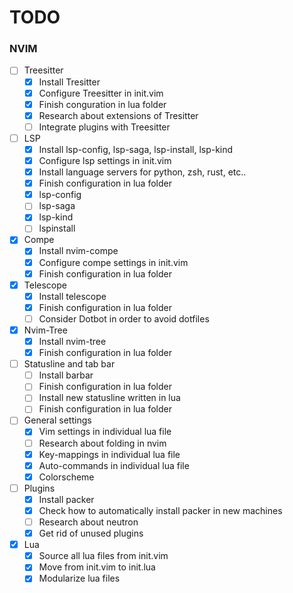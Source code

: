 # TODO

### NVIM
- [ ] Treesitter
    - [X] Install Tresitter
    - [X] Configure Treesitter in init.vim
    - [X] Finish conguration in lua folder
    - [X] Research about extensions of Tresitter
    - [ ] Integrate plugins with Treesitter

- [ ] LSP
    - [X] Install lsp-config, lsp-saga, lsp-install, lsp-kind
    - [X] Configure lsp settings in init.vim
    - [X] Install language servers for python, zsh, rust, etc..
    - [X] Finish configuration in lua folder
	- [X] lsp-config
	- [ ] lsp-saga
	- [X] lsp-kind
	- [ ] lspinstall

- [X] Compe
    - [X] Install nvim-compe
    - [X] Configure compe settings in init.vim
    - [X] Finish configuration in lua folder

- [X] Telescope
    - [X] Install telescope
    - [X] Finish configuration in lua folder
    - [ ] Consider Dotbot in order to avoid dotfiles

- [X] Nvim-Tree
    - [X] Install nvim-tree
    - [X] Finish configuration in lua folder

- [ ] Statusline and tab bar
    - [ ] Install barbar
    - [ ] Finish configuration in lua folder
    - [ ] Install new statusline written in lua
    - [ ] Finish configuration in lua folder

- [ ] General settings
    - [X] Vim settings in individual lua file
    - [ ] Research about folding in nvim
    - [X] Key-mappings in individual lua file
    - [X] Auto-commands in individual lua file
    - [X] Colorscheme

- [ ] Plugins
    - [X] Install packer
    - [X] Check how to automatically install packer in new machines
    - [ ] Research about neutron
    - [X] Get rid of unused plugins

- [X] Lua
    - [X] Source all lua files from init.vim
    - [X] Move from init.vim to init.lua
    - [X] Modularize lua files
